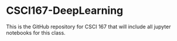 # CSCI167-DeepLearning

This is the GitHub repository for CSCI 167 that will include all jupyter notebooks for this class. 
